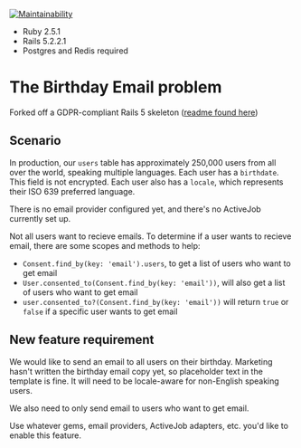 [![Maintainability](https://api.codeclimate.com/v1/badges/42ada200dc7fa826a16f/maintainability)](https://codeclimate.com/github/FourSee/rails5_skeleton/maintainability)

* Ruby 2.5.1
* Rails 5.2.2.1
* Postgres and Redis required

# The Birthday Email problem

Forked off a GDPR-compliant Rails 5 skeleton ([readme found here](https://github.com/FourSee/rails5_skeleton))

## Scenario

In production, our `users` table has approximately 250,000 users from all over the world, speaking multiple languages. Each user has a `birthdate`. This field is not encrypted. Each user also has a `locale`, which represents their ISO 639 preferred language.

There is no email provider configured yet, and there's no ActiveJob currently set up.

Not all users want to recieve emails. To determine if a user wants to recieve email, there are some scopes and methods to help:

* `Consent.find_by(key: 'email').users`, to get a list of users who want to get email
* `User.consented_to(Consent.find_by(key: 'email'))`, will also get a list of users who want to get email
* `user.consented_to?(Consent.find_by(key: 'email'))` will return `true` or `false` if a specific user wants to get email

## New feature requirement

We would like to send an email to all users on their birthday. Marketing hasn't written the birthday email copy yet, so placeholder text in the template is fine. It will need to be locale-aware for non-English speaking users.

We also need to only send email to users who want to get email.

Use whatever gems, email providers, ActiveJob adapters, etc. you'd like to enable this feature.
